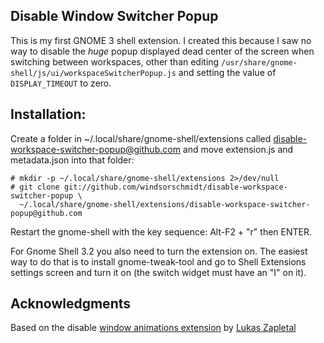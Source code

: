 ## Disable Window Switcher Popup

This is my first GNOME 3 shell extension. I created this because I saw no way to disable the *huge* popup displayed dead center of the screen when switching between workspaces, other than editing `/usr/share/gnome-shell/js/ui/workspaceSwitcherPopup.js` and setting the value of `DISPLAY_TIMEOUT` to zero.

## Installation:

Create a folder in ~/.local/share/gnome-shell/extensions called disable-workspace-switcher-popup@github.com and move extension.js and metadata.json into that folder:

    # mkdir -p ~/.local/share/gnome-shell/extensions 2>/dev/null
    # git clone git://github.com/windsorschmidt/disable-workspace-switcher-popup \
      ~/.local/share/gnome-shell/extensions/disable-workspace-switcher-popup@github.com

Restart the gnome-shell with the key sequence: Alt-F2 + "r" then ENTER.

For Gnome Shell 3.2 you also need to turn the extension on. The easiest way to do that is to install gnome-tweak-tool and go to Shell Extensions settings screen and turn it on (the switch widget must have an "I" on it).

## Acknowledgments

Based on the disable [window animations extension](https://github.com/lzap/disable-window-animations) by [Lukas Zapletal](https://github.com/lzap)
